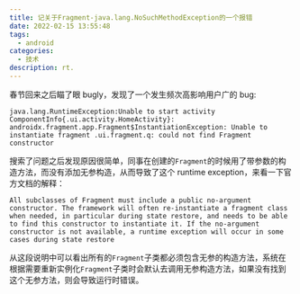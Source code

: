 ```yaml
---
title: 记关于Fragment-java.lang.NoSuchMethodException的一个报错
date: 2022-02-15 13:55:48
tags: 
  - android
categories:
  - 技术
description: rt.
---
```

春节回来之后瞄了眼 bugly，发现了一个发生频次高影响用户广的 bug:

`java.lang.RuntimeException:Unable to start activity ComponentInfo{.ui.activity.HomeActivity}: androidx.fragment.app.Fragment$InstantiationException: Unable to instantiate fragment .ui.fragment.q: could not find Fragment constructor`

搜索了问题之后发现原因很简单，同事在创建的`Fragment`的时候用了带参数的构造方法，而没有添加无参构造，从而导致了这个 runtime exception，来看一下官方文档的解释：

`All subclasses of Fragment must include a public no-argument constructor. The framework will often re-instantiate a fragment class when needed, in particular during state restore, and needs to be able to find this constructor to instantiate it. If the no-argument constructor is not available, a runtime exception will occur in some cases during state restore`

从这段说明中可以看出所有的`Fragment`子类都必须包含无参的构造方法，系统在根据需要重新实例化`Fragment`子类时会默认去调用无参构造方法，如果没有找到这个无参方法，则会导致运行时错误。